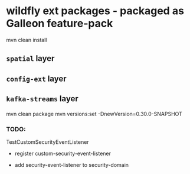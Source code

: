 wildfly ext packages - packaged as Galleon feature-pack
==============================================================================

mvn clean install




`spatial` layer
---------------------------------



`config-ext` layer
---------------------------------

`kafka-streams` layer
---------------------------------


####
mvn clean package
mvn versions:set -DnewVersion=0.30.0-SNAPSHOT



### TODO:
TestCustomSecurityEventListener 

- register custom-security-event-listener
            <audit-logging>
                <custom-security-event-listener name="test-audit-listener" class-name="config.TestCustomSecurityEventListener" module="io.smallrye.config.ext" />
            </audit-logging>

- add security-event-listener to security-domain